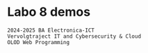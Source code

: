 # Labo 8 demos
    2024-2025 BA Electronica-ICT
    Vervolgtraject IT and Cybersecurity & Cloud
    OLOD Web Programming
